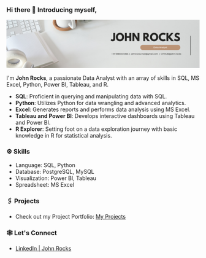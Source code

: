 ### Hi there 👋 Introducing myself,

<img width="2000" alt="Banner" src="https://github.com/john-rocks/john-rocks/blob/main/Linkedin%20Banner.png">

I'm **John Rocks**, a passionate Data Analyst with an array of skills in SQL, MS Excel, Python, Power BI, Tableau, and R.<br>

<ul>
<li><b>SQL</b>: Proficient in querying and manipulating data with SQL.</li>
<li><b>Python</b>: Utilizes Python for data wrangling and advanced analytics.</li>
<li><b>Excel</b>: Generates reports and performs data analysis using MS Excel.</li>
<li><b>Tableau and Power BI</b>: Develops interactive dashboards using Tableau and Power BI.</li>
<li><b>R Explorer</b>: Setting foot on a data exploration journey with basic knowledge in R for statistical analysis.</li>
</ul>

<h3>⚙️ Skills</h3>
<ul>
<li>Language: SQL, Python</li>
<li>Database: PostgreSQL, MySQL</li>
<li>Visualization: Power BI, Tableau</li>
<li>Spreadsheet: MS Excel</li>
</ul>

<h3>🖇️ Projects</h3>
<ul>
<li>Check out my Project Portfolio: <a href="https://github.com/john-rocks/portfolio-projects/commit/6e1463c1c02326d27c5729e99eee2ea1bc783356">My Projects</a></li>
</ul>

<h3>🕸️ Let's Connect</h3>
<ul>
<li><a href="http://www.linkedin.com/in/john-rocks-">LinkedIn | John Rocks</a></li>
</ul>

<!--
**john-rocks/john-rocks** is a ✨ _special_ ✨ repository because its `README.md` (this file) appears on your GitHub profile.

Here are some ideas to get you started:

- 🔭 I’m currently working on ...
- 🌱 I’m currently learning ...
- 👯 I’m looking to collaborate on ...
- 🤔 I’m looking for help with ...
- 💬 Ask me about ...
- 📫 How to reach me: ...
- 😄 Pronouns: ...
- ⚡ Fun fact: ...
-->
